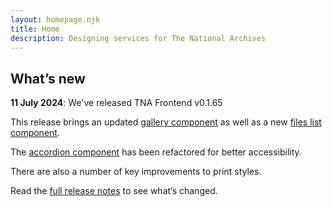 ```yaml
---
layout: homepage.njk
title: Home
description: Designing services for The National Archives
---
```


## What’s new

**11 July 2024**: We've released TNA Frontend v0.1.65

This release brings an updated [gallery component](./components/gallery/) as well as a new [files list component](./components/files/).

The [accordion component](./components/accordion/) has been refactored for better accessibility.

There are also a number of key improvements to print styles.

Read the [full release notes](https://github.com/nationalarchives/tna-frontend/releases/tag/v0.1.65) to see what’s changed.
